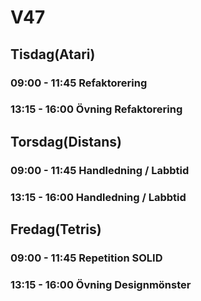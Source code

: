 # V47
## Tisdag(Atari)
### 09:00 - 11:45 Refaktorering
### 13:15 - 16:00 Övning Refaktorering

## Torsdag(Distans)
### 09:00 - 11:45 Handledning / Labbtid
### 13:15 - 16:00 Handledning / Labbtid

## Fredag(Tetris)
### 09:00 - 11:45 Repetition SOLID
### 13:15 - 16:00 Övning Designmönster
